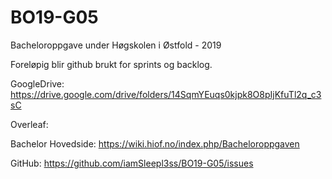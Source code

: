 # BO19-G05
Bacheloroppgave under Høgskolen i Østfold - 2019 

Foreløpig blir github brukt for sprints og backlog. 

GoogleDrive:
https://drive.google.com/drive/folders/14SqmYEuqs0kjpk8O8pIjKfuTl2q_c3sC

Overleaf:

Bachelor Hovedside:
https://wiki.hiof.no/index.php/Bacheloroppgaven

GitHub:
https://github.com/iamSleepl3ss/BO19-G05/issues
